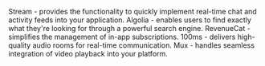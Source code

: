 Stream - provides the functionality to quickly implement real-time chat and activity feeds into your application.
Algolia - enables users to find exactly what they're looking for through a powerful search engine. 
RevenueCat - simplifies the management of in-app subscriptions. 
100ms - delivers high-quality audio rooms for real-time communication. 
Mux - handles seamless integration of video playback into your platform.
